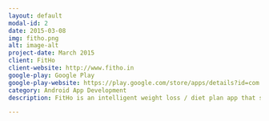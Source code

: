 ```yaml
---
layout: default
modal-id: 2
date: 2015-03-08
img: fitho.png
alt: image-alt
project-date: March 2015
client: FitHo
client-website: http://www.fitho.in
google-play: Google Play
google-play-website: https://play.google.com/store/apps/details?id=com.fitho.app
category: Android App Development
description: FitHo is an intelligent weight loss / diet plan app that simplifies the process of weight loss by providing you with effective guidance on diet and workouts daily. 

---
```

